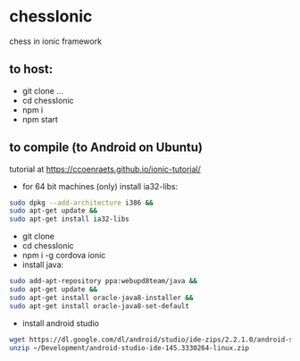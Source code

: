 # chessIonic
chess in ionic framework

## to host:
- git clone ...
- cd chessIonic
- npm i
- npm start

## to compile (to Android on Ubuntu)
tutorial at https://ccoenraets.github.io/ionic-tutorial/

- for 64 bit machines (only) install ia32-libs:
```sh
sudo dpkg --add-architecture i386 && 
sudo apt-get update &&
sudo apt-get install ia32-libs
```

- git clone
- cd chessIonic
- npm i -g cordova ionic
- install java:
```sh
sudo add-apt-repository ppa:webupd8team/java &&
sudo apt-get update &&
sudo apt-get install oracle-java8-installer &&
sudo apt-get install oracle-java8-set-default
```
- install android studio

```sh
wget https://dl.google.com/dl/android/studio/ide-zips/2.2.1.0/android-studio-ide-145.3330264-linux.zip ~/Development &&
unzip ~/Development/android-studio-ide-145.3330264-linux.zip
```
